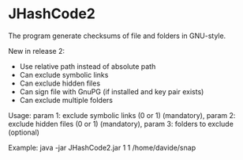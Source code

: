 # JHashCode2

The program generate checksums of file and folders in GNU-style.

New in release 2:
- Use relative path instead of absolute path
- Can exclude symbolic links
- Can exclude hidden files
- Can sign file with GnuPG (if installed and key pair exists)
- Can exclude multiple folders

Usage: param 1: exclude symbolic links (0 or 1) (mandatory), param 2: exclude hidden files (0 or 1) (mandatory), param 3: folders to exclude (optional)

Example: java -jar JHashCode2.jar 1 1 /home/davide/snap
